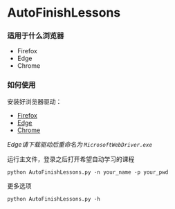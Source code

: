 # AutoFinishLessons

### 适用于什么浏览器

* Firefox
* Edge
* Chrome

### 如何使用

安装好浏览器驱动：
* [Firefox](https://github.com/mozilla/geckodriver/releases)
* [Edge](https://developer.microsoft.com/en-us/microsoft-edge/tools/webdriver/)
* [Chrome](https://chromedriver.chromium.org/downloads)

*Edge请下载驱动后重命名为 `MicrosoftWebDriver.exe`*

运行主文件，登录之后打开希望自动学习的课程

```shell
python AutoFinishLessons.py -n your_name -p your_pwd
```

更多选项

```shell
python AutoFinishLessons.py -h
```